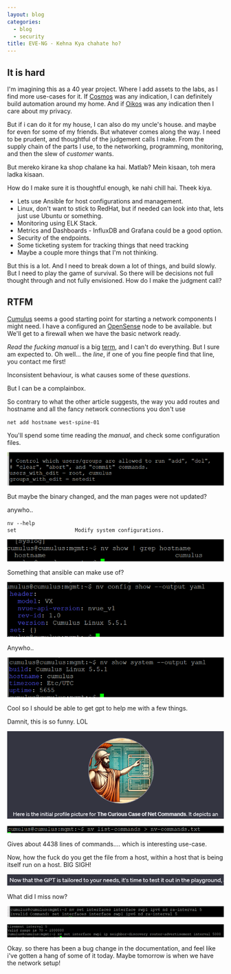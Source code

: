 ```yaml
---
layout: blog
categories:
  - blog
  - security
title: EVE-NG - Kehna Kya chahate ho?
---
```

## It is hard

I'm imagining this as a 40 year project. Where I add assets to the labs, as I find more use-cases for it.  If [Cosmos](/projects/iot/2017/11/02/00-cosmos.html) was any indication, I can definitely build automation around my home. And if [Oikos](/projects/security/2019/12/31/00-oikos.htm) was any indication then I care about my privacy. 

But if i can do it for my house, I can also do my uncle's house. and maybe for even for some of my friends. But whatever comes along the way. I need to be prudent, and thoughtful of the judgement calls I make. From the supply chain of the parts I use, to the networking, programming, monitoring, and then the slew of *customer* wants.

But mereko kirane ka shop chalane ka hai. Matlab? Mein kisaan, toh mera ladka kisaan. 

How do I make sure it is thoughtful enough, ke nahi chill hai. Theek kiya. 

- Lets use Ansible for host configurations and management.
- Linux, don't want to stick to RedHat, but if needed can look into that, lets just use Ubuntu or something. 
- Monitoring using ELK Stack. 
- Metrics and Dashboards - InfluxDB and Grafana could be a good option.
- Security of the endpoints. 
- Some ticketing system for tracking things that need tracking 
- Maybe a couple more things that I'm not thinking. 

But this is a lot. And I need to break down a lot of things, and build slowly. But I need to play the game of survival. So there will be decisions not full thought through and not fully envisioned. How do I make the judgment call? 

## RTFM

[Cumulus](https://docs.nvidia.com/networking-ethernet-software/cumulus-vx/Overview/) seems a good starting point for starting a network components I might need. I have a configured an [OpenSense](https://opnsense.org/) node to be available. but We'll get to a firewall when we have the basic network ready. 

*Read the fucking manual* is a big [term](https://en.wikipedia.org/wiki/RTFM), and I can't do everything. But I sure am expected to. Oh well... the *line*, if one of you fine people find that line, you contact me first!

Inconsistent behaviour, is what causes some of these *questions*. 

But I can be a complainbox. 

So contrary to what the other article suggests, the way you add routes and hostname and all the fancy network connections you don't use 

```
net add hostname west-spine-01
```

You'll spend some time reading the *manual*, and check some configuration files. 

![](/assets/images/kehna-kya-chahte-ho-01.png)

But maybe the binary changed, and the man pages were not updated?

anywho..

```shell
nv --help
set                   Modify system configurations.
```


![](/assets/images/kehna-kya-chahte-ho-02.png)

Something that ansible can make use of?

![](/assets/images/kkch-03.png)

Anywho..

![](/assets/images/kkch-05.png)

Cool so I should be able to get gpt to help me with a few things.

Damnit, this is so funny. LOL

![](/assets/images/KKCH-07.png)

![](/assets/images/KKCH-08.png)

Gives about 4438 lines of commands.... which is interesting use-case. 

Now, how the fuck do you get the file from a host, within a host that is being itself run on a host. BIG SIGH!

![](/assets/images/KKCH-09.png)

What did I miss now?

![](/assets/images/Pasted%20image%2020231121223435.png)

![](/assets/images/KKCH-10.png)

Okay. so there has been a bug change in the documentation, and feel like i've gotten a hang of some of it today. Maybe tomorrow is when we have the network setup!
